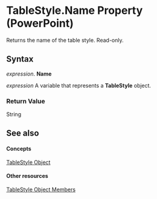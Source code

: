 
# TableStyle.Name Property (PowerPoint)

Returns the name of the table style. Read-only.


## Syntax

 _expression_. **Name**

 _expression_ A variable that represents a **TableStyle** object.


### Return Value

String


## See also


#### Concepts


[TableStyle Object](2191b68d-2dae-3453-6904-3689f34eeaf9.md)
#### Other resources


[TableStyle Object Members](6594ee65-d46b-8184-3b89-a9203cc4166c.md)

